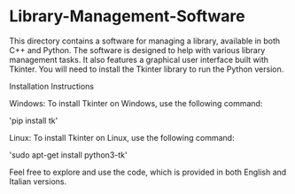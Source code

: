 # Library-Management-Software
This directory contains a software for managing a library, available in both C++ and Python. The software is designed to help with various library management tasks. 
It also features a graphical user interface built with Tkinter. You will need to install the Tkinter library to run the Python version.

Installation Instructions

Windows:
To install Tkinter on Windows, use the following command:

'pip install tk'


Linux:
To install Tkinter on Linux, use the following command:

'sudo apt-get install python3-tk'

Feel free to explore and use the code, which is provided in both English and Italian versions.

